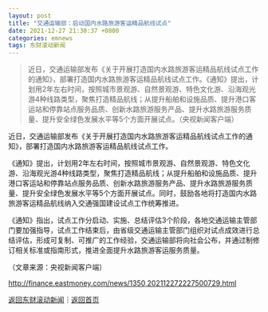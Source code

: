 ```yaml
---
layout: post
title: "交通运输部：启动国内水路旅游客运精品航线试点"
date: 2021-12-27 21:30:37 +0800
categories: emnews
tags: 东财滚动新闻
---
```

> 近日，交通运输部发布《关于开展打造国内水路旅游客运精品航线试点工作的通知》，部署打造国内水路旅游客运精品航线试点工作。《通知》提出，计划用2年左右时间，按照城市景观游、自然景观游、特色文化游、沿海观光游4种线路类型，聚焦打造精品航线；从提升船舶和设施品质、提升港口客运站和停靠站点服务品质、创新水路旅游服务产品、提升水路旅游服务质量、提升安全绿色发展水平等5个方面开展试点。（央视新闻客户端）

<p>近日，交通运输部发布《关于开展打造国内水路旅游客运精品航线试点工作的通知》，部署打造国内水路旅游客运精品航线试点工作。</p>
 <p>《通知》提出，计划用2年左右时间，按照城市景观游、自然景观游、特色文化游、沿海观光游4种线路类型，聚焦打造精品航线；从提升船舶和设施品质、提升港口客运站和停靠站点服务品质、创新水路旅游服务产品、提升水路旅游服务质量、提升安全绿色发展水平等5个方面开展试点。同时，鼓励各地将打造国内水路旅游客运精品航线纳入交通强国建设试点工作统筹推进。</p>
 <p>《通知》指出，试点工作分启动、实施、总结评估3个阶段，各地交通运输主管部门要加强指导，试点工作结束后，由省级交通运输主管部门组织对试点成效进行总结评估，形成可复制、可推广的工作经验，交通运输部将向社会公布，并通过制修订相关标准或指南形式，推进全面提升水路旅游客运服务质量。</p><p class="em_media">（文章来源：央视新闻客户端）</p>

<http://finance.eastmoney.com/news/1350,202112272227500729.html>

[返回东财滚动新闻](//finews.withounder.com/emnews/)｜[返回首页](//finews.withounder.com/)
